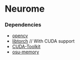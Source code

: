 # Neurome

### Dependencies
 - [opencv](https://opencv.org/)
 - [libtorch](https://pytorch.org/get-started/locally/) // With CUDA support
 - [CUDA-Toolkit](https://developer.nvidia.com/cuda-toolkit)
 - [osu-memory](https://github.com/UnnamedOrange/osu-memory)